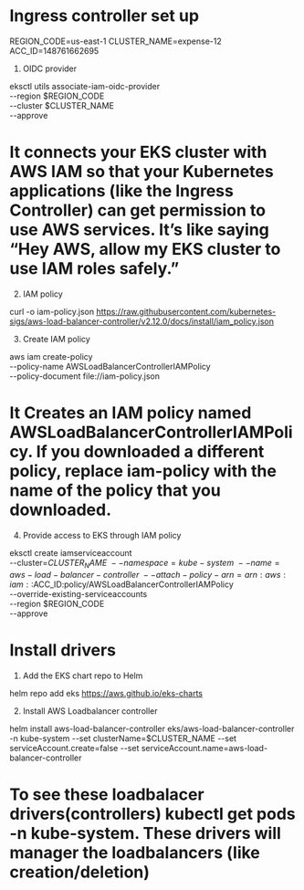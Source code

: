# Ingress controller set up

REGION_CODE=us-east-1
CLUSTER_NAME=expense-12
ACC_ID=148761662695

1. OIDC provider 

eksctl utils associate-iam-oidc-provider \
    --region $REGION_CODE \
    --cluster $CLUSTER_NAME \
    --approve

#  It connects your EKS cluster with AWS IAM so that your Kubernetes applications (like the Ingress Controller) can get permission to use AWS services. It’s like saying “Hey AWS, allow my EKS cluster to use IAM roles safely.”


2. IAM policy 

curl -o iam-policy.json https://raw.githubusercontent.com/kubernetes-sigs/aws-load-balancer-controller/v2.12.0/docs/install/iam_policy.json

3. Create IAM policy

aws iam create-policy \
    --policy-name AWSLoadBalancerControllerIAMPolicy \
    --policy-document file://iam-policy.json

# It Creates an IAM policy named AWSLoadBalancerControllerIAMPolicy. If you downloaded a different policy, replace iam-policy with the name of the policy that you downloaded.

4. Provide access to EKS through IAM policy

eksctl create iamserviceaccount \
--cluster=$CLUSTER_NAME \
--namespace=kube-system \
--name=aws-load-balancer-controller \
--attach-policy-arn=arn:aws:iam::$ACC_ID:policy/AWSLoadBalancerControllerIAMPolicy \
--override-existing-serviceaccounts \
--region $REGION_CODE \
--approve

# Install drivers

1. Add the EKS chart repo to Helm

helm repo add eks https://aws.github.io/eks-charts

2. Install AWS Loadbalancer controller 

helm install aws-load-balancer-controller eks/aws-load-balancer-controller -n kube-system --set clusterName=$CLUSTER_NAME --set serviceAccount.create=false --set serviceAccount.name=aws-load-balancer-controller

# To see these loadbalacer drivers(controllers) kubectl get pods -n kube-system. These drivers will manager the loadbalancers (like creation/deletion)
